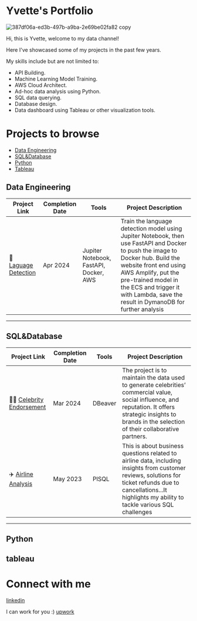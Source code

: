 # Yvette's Portfolio

![387df06a-ed3b-497b-a9ba-2e69be02fa82 copy](https://github.com/user-attachments/assets/8278c5e9-5b2c-42d8-8153-68f0a5f9d329)


Hi, this is Yvette, welcome to my data channel! 

Here I've showcased some of my projects in the past few years.

My skills include but are not limited to:

- API Building.
- Machine Learning Model Training.
- AWS Cloud Architect.
- Ad-hoc data analysis using Python.
- SQL data querying.
- Database design.
- Data dashboard using Tableau or other visualization tools.


# Projects to browse
- [Data Engineering](#data-engineering)
- [SQL&Database](#SQL&Database)
- [Python](#python)
- [Tableau](#tableau)

## Data Engineering

| Project Link | Completion Date | Tools | Project Description | 
|---|---|---|---|
| 🤖 [Laguage Detection](https://staging.d6rx2p2mtku7l.amplifyapp.com/) | Apr 2024 | Jupiter Notebook, FastAPI, Docker, AWS | Train the language detection model using Jupiter Notebook, then use FastAPI and Docker to push the image to Docker hub. Build the website front end using AWS Amplify, put the pre-trained model in the ECS and trigger it with Lambda, save the result in DymanoDB for further analysis |

***

## SQL&Database

| Project Link | Completion Date | Tools | Project Description | 
|---|---|---|---|
| 👩‍🎤 [Celebrity Endorsement](https://github.com/yvt-ee/Celebrity-DatabaseDesign-for-Brand-Endorsement) | Mar 2024 | DBeaver |The project is to maintain the data used to generate celebrities’ commercial value, social influence, and reputation. It offers strategic insights to brands in the selection of their collaborative partners. |
| ✈️ [Airline Analysis](https://github.com/yvt-ee/Airline-Analysis) | May 2023 | PlSQL |This is about business questions related to airline data, including insights from customer reviews, solutions for ticket refunds due to cancellations...It highlights my ability to tackle various SQL challenges|


***

## Python


## tableau


# Connect with me
[linkedin](www.linkedin.com/in/mliudata)

I can work for you :) [upwork](https://www.upwork.com/freelancers/~01cc47c92cf392cf5c)


